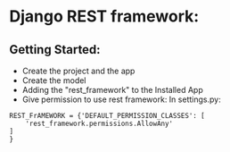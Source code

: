 # Django REST framework:

## Getting Started:
* Create the project and the app
* Create the model
* Adding the "rest_framework" to the Installed App
* Give permission to use rest framework:  In settings.py:
```
REST_FrAMEWORK = {'DEFAULT_PERMISSION_CLASSES': [
    'rest_framework.permissions.AllowAny'
]
}
```
